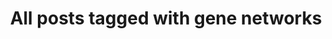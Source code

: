 ---
layout: tag
title: "All posts tagged with gene networks"
permalink: /weblog/tags/gene-networks/
taxonomy: gene networks
---